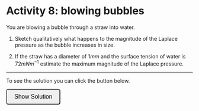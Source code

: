 # Activity 8: blowing bubbles

<link rel="stylesheet" type="text/css" href="../customstyle.css">

You are blowing a bubble through a straw into water.

1. Sketch qualitatively what happens to the magnitude of the Laplace pressure as the bubble increases in size.

2. If the straw has a diameter of $1mm$ and the surface tension of water is $72mNm^{-1}$ estimate the maximum magnitude of the Laplace pressure.

---

To see the solution you can click the button below.

<button onclick="document.getElementById('solution').style.display='block'" style="border-radius: 5px; text-align: center; padding: 10px 20px; font-size: 16px;">
Show Solution
</button>

<div id="solution" style="display:none;">
1. Consider what happens to the radius of curvature of the bubble as it is being blown. It  starts off very large, goes through a minimum and then increases again:

  <div style="text-align: center;">
    <img src="imgs/8a.png" alt="activity2" width="400" height=auto>
  </div>

We know the pressure in the bubble is set by the Laplace pressure which is given by:

$${\Delta}P = {\gamma}\left[\frac{1}{r_{1}}+\frac{1}{r_{2}}\right]$$

Since the bubble is spherical we have $r_{1} = r_{2} = r$ and the Laplace pressure becomes:

$${\Delta}P = \frac{2\gamma}{r}$$

We expect the pressure to look something like this:

<div style="text-align: center;">
  <img src="imgs/8b.png" alt="activity2" width="300" height=auto>
</div>

2. Maximum pressure occurs when $r$ is the same as the radius of the straw.

$${\Delta}P = \frac{2 \times 72\times10^{-3}}{0.5\times10^{-3}} = 288Pa$$

</div>

